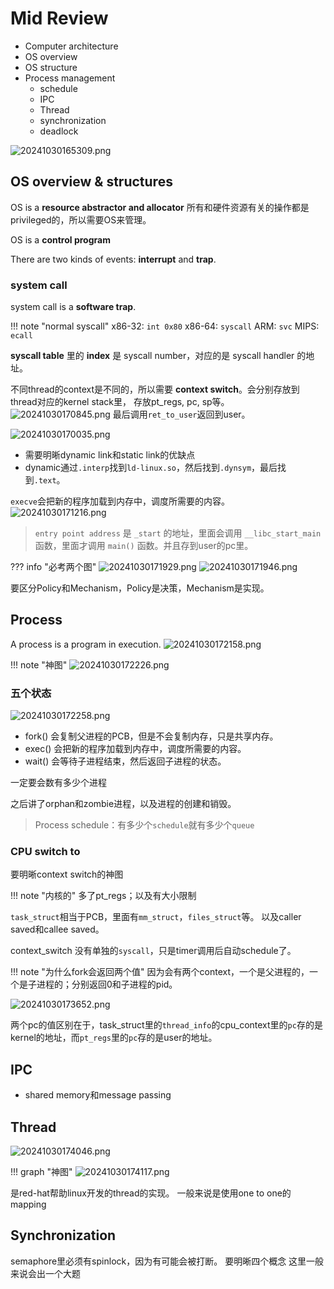 # Mid Review

- Computer architecture
- OS overview
- OS structure
- Process management
  - schedule
  - IPC
  - Thread
  - synchronization
  - deadlock

![20241030165309.png](graph/20241030165309.png)

## OS overview & structures
OS is a **resource abstractor and allocator**
所有和硬件资源有关的操作都是privileged的，所以需要OS来管理。

OS is a **control program**

There are two kinds of events: **interrupt** and **trap**.

### system call
system call is a **software trap**.
<!-- prettier-ignore-start -->
!!! note "normal syscall"
    x86-32: `int 0x80`
    x86-64: `syscall`
    ARM: `svc`
    MIPS: `ecall`
<!-- prettier-ignore-end -->

**syscall table** 里的 **index** 是 syscall number，对应的是 syscall handler 的地址。

不同thread的context是不同的，所以需要 **context switch**。会分别存放到thread对应的kernel stack里， 存放pt_regs, pc, sp等。
![20241030170845.png](graph/20241030170845.png)
最后调用`ret_to_user`返回到user。

![20241030170035.png](graph/20241030170035.png)

- 需要明晰dynamic link和static link的优缺点
- dynamic通过`.interp`找到`ld-linux.so`，然后找到`.dynsym`，最后找到`.text`。


`execve`会把新的程序加载到内存中，调度所需要的内容。
![20241030171216.png](graph/20241030171216.png)

> `entry point address` 是 `_start` 的地址，里面会调用 `__libc_start_main` 函数，里面才调用 `main()` 函数。并且存到user的pc里。

<!-- prettier-ignore-start -->
??? info "必考两个图"
    ![20241030171929.png](graph/20241030171929.png)
    ![20241030171946.png](graph/20241030171946.png)
<!-- prettier-ignore-end -->

要区分Policy和Mechanism，Policy是决策，Mechanism是实现。

## Process
A process is a program in execution.
![20241030172158.png](graph/20241030172158.png)

<!-- prettier-ignore-start -->
!!! note "神图"
    ![20241030172226.png](graph/20241030172226.png)
<!-- prettier-ignore-end -->

### 五个状态
![20241030172258.png](graph/20241030172258.png)

- fork() 会复制父进程的PCB，但是不会复制内存，只是共享内存。
- exec() 会把新的程序加载到内存中，调度所需要的内容。
- wait() 会等待子进程结束，然后返回子进程的状态。

一定要会数有多少个进程

之后讲了orphan和zombie进程，以及进程的创建和销毁。

> Process schedule：有多少个`schedule`就有多少个`queue`

### CPU switch to
要明晰context switch的神图

<!-- prettier-ignore-start -->
!!! note "内核的"
    多了pt_regs；以及有大小限制
<!-- prettier-ignore-end -->

`task_struct`相当于PCB，里面有`mm_struct`，`files_struct`等。
以及caller saved和callee saved。

context_switch 没有单独的`syscall`，只是timer调用后自动schedule了。

<!-- prettier-ignore-start -->
!!! note "为什么fork会返回两个值"
    因为会有两个context，一个是父进程的，一个是子进程的；分别返回0和子进程的pid。
<!-- prettier-ignore-end -->

![20241030173652.png](graph/20241030173652.png)

两个pc的值区别在于，task_struct里的`thread_info`的cpu_context里的`pc`存的是kernel的地址，而`pt_regs`里的`pc`存的是user的地址。

## IPC
- shared memory和message passing

## Thread
![20241030174046.png](graph/20241030174046.png)
<!-- prettier-ignore-start -->
!!! graph "神图"
    ![20241030174117.png](graph/20241030174117.png)
<!-- prettier-ignore-end -->

是red-hat帮助linux开发的thread的实现。
一般来说是使用one to one的mapping

## Synchronization
semaphore里必须有spinlock，因为有可能会被打断。
要明晰四个概念
这里一般来说会出一个大题